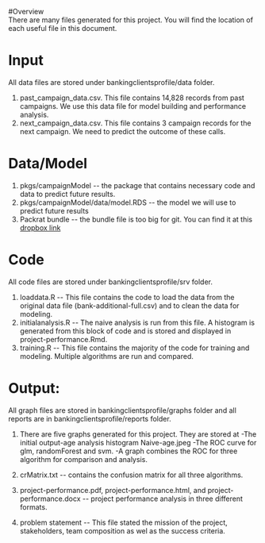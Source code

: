 #Overview  
There are many files generated for this project.  You will find the location of each useful file in this document.  

# Input
All data files are stored under bankingclientsprofile/data folder.  
1. past_campaign_data.csv. This file contains 14,828 records from past campaigns. We use this data file for model building and performance analysis.  
2. next_campaign_data.csv. This file contains 3 campaign records for the next campaign.  We need to predict the outcome of these calls.  


# Data/Model  
1. pkgs/campaignModel -- the package that contains necessary code and data to predict future results.
2. pkgs/campaignModel/data/model.RDS -- the model we will use to predict future results
3. Packrat bundle -- the bundle file is too big for git.  You can find it at this [dropbox link](https://www.dropbox.com/s/zo025m6zvzoaape/csx415-project-2018-05-27.tar.gz?dl=0)  
  
# Code
All code files are stored under bankingclientsprofile/srv folder.  
1. loaddata.R -- This file contains the code to load the data from the original data file (bank-additional-full.csv) and to clean the data for modeling.
2. initialanalysis.R -- The naive analysis is run from this file.  A histogram is generated from this block of code and is stored and displayed in project-performance.Rmd.
3. training.R -- This file contains the majority of the code for training and modeling.  Multiple algorithms are run and compared.

# Output:  
All graph files are stored in bankingclientsprofile/graphs folder and all reports are in bankingclientsprofile/reports folder.
1. There are five graphs generated for this project. They are stored at 
  -The initial output-age analysis histogram Naive-age.jpeg
  -The ROC curve for glm, randomForest and svm.
  -A graph combines the ROC for three algorithm for comparison and analysis.  

2. crMatrix.txt -- contains the confusion matrix for all three algorithms.

3. project-performance.pdf, project-performance.html, and project-performance.docx -- project performance analysis in three different formats.

4. problem statement -- This file stated the mission of the project, stakeholders, team composition as wel as the success criteria.  
